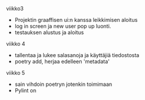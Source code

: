 viikko3
- Projektin graaffisen ui:n kanssa leikkimisen aloitus
- log in screen ja new user pop up luonti.
- testauksen alustus ja aloitus

viikko 4
- tallentaa ja lukee salasanoja ja käyttäjiä tiedostosta
- poetry add, herjaa edelleen 'metadata' 

viikko 5
- sain vihdoin poetryn jotenkin toimimaan
- Pylint on
